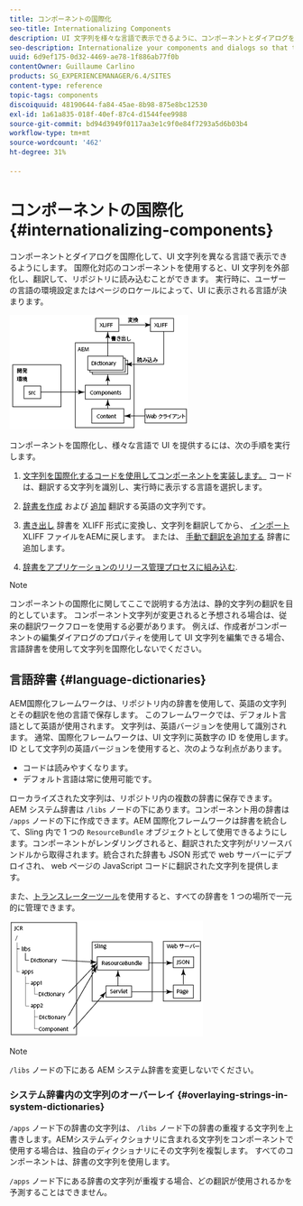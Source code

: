 ```yaml
---
title: コンポーネントの国際化
seo-title: Internationalizing Components
description: UI 文字列を様々な言語で表示できるように、コンポーネントとダイアログを国際化します
seo-description: Internationalize your components and dialogs so that their UI strings can be presented in different languages
uuid: 6d9ef175-0d32-4469-ae78-1f886ab77f0b
contentOwner: Guillaume Carlino
products: SG_EXPERIENCEMANAGER/6.4/SITES
content-type: reference
topic-tags: components
discoiquuid: 48190644-fa84-45ae-8b98-875e8bc12530
exl-id: 1a61a835-018f-40ef-87c4-d1544fee9988
source-git-commit: bd94d3949f0117aa3e1c9f0e84f7293a5d6b03b4
workflow-type: tm+mt
source-wordcount: '462'
ht-degree: 31%

---
```


# コンポーネントの国際化{#internationalizing-components}

コンポーネントとダイアログを国際化して、UI 文字列を異なる言語で表示できるようにします。 国際化対応のコンポーネントを使用すると、UI 文字列を外部化し、翻訳して、リポジトリに読み込むことができます。 実行時に、ユーザーの言語の環境設定またはページのロケールによって、UI に表示される言語が決まります。

![chlimage_1-9](assets/chlimage_1-9.png)

コンポーネントを国際化し、様々な言語で UI を提供するには、次の手順を実行します。

1. [文字列を国際化するコードを使用してコンポーネントを実装します。](/help/sites-developing/i18n-dev.md) コードは、翻訳する文字列を識別し、実行時に表示する言語を選択します。
1. [辞書を作成](/help/sites-developing/i18n-translator.md#creating-a-dictionary) および [追加](/help/sites-developing/i18n-translator.md#adding-changing-and-removing-strings) 翻訳する英語の文字列です。

1. [書き出し](/help/sites-developing/i18n-translator.md#exporting-a-dictionary) 辞書を XLIFF 形式に変換し、文字列を翻訳してから、 [インポート](/help/sites-developing/i18n-translator.md#importing-a-dictionary) XLIFF ファイルをAEMに戻します。 または、 [手動で翻訳を追加する](/help/sites-developing/i18n-translator.md#editing-translated-strings) 辞書に追加します。

1. [辞書をアプリケーションのリリース管理プロセスに組み込む](/help/sites-developing/i18n-translator.md#publishing-dictionaries).

>[!NOTE]
>
>コンポーネントの国際化に関してここで説明する方法は、静的文字列の翻訳を目的としています。 コンポーネント文字列が変更されると予想される場合は、従来の翻訳ワークフローを使用する必要があります。 例えば、作成者がコンポーネントの編集ダイアログのプロパティを使用して UI 文字列を編集できる場合、言語辞書を使用して文字列を国際化しないでください。

## 言語辞書 {#language-dictionaries}

AEM国際化フレームワークは、リポジトリ内の辞書を使用して、英語の文字列とその翻訳を他の言語で保存します。 このフレームワークでは、デフォルト言語として英語が使用されます。 文字列は、英語バージョンを使用して識別されます。 通常、国際化フレームワークは、UI 文字列に英数字の ID を使用します。 ID として文字列の英語バージョンを使用すると、次のような利点があります。

* コードは読みやすくなります。
* デフォルト言語は常に使用可能です。

ローカライズされた文字列は、リポジトリ内の複数の辞書に保存できます。 AEM システム辞書は `/libs` ノードの下にあります。コンポーネント用の辞書は `/apps` ノードの下に作成できます。AEM 国際化フレームワークは辞書を統合して、Sling 内で 1 つの `ResourceBundle` オブジェクトとして使用できるようにします。コンポーネントがレンダリングされると、翻訳された文字列がリソースバンドルから取得されます。統合された辞書も JSON 形式で web サーバーにデプロイされ、 web ページの JavaScript コードに翻訳された文字列を提供します。

また、[トランスレーターツール](/help/sites-developing/i18n-translator.md)を使用すると、すべての辞書を 1 つの場所で一元的に管理できます。

![chlimage_1-10](assets/chlimage_1-10.png)

>[!NOTE]
>
>`/libs` ノードの下にある AEM システム辞書を変更しないでください。

### システム辞書内の文字列のオーバーレイ {#overlaying-strings-in-system-dictionaries}

`/apps` ノード下の辞書の文字列は、 `/libs` ノード下の辞書の重複する文字列を上書きします。AEMシステムディクショナリに含まれる文字列をコンポーネントで使用する場合は、独自のディクショナリにその文字列を複製します。 すべてのコンポーネントは、辞書の文字列を使用します。

`/apps` ノード下にある辞書の文字列が重複する場合、どの翻訳が使用されるかを予測することはできません。
